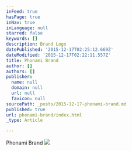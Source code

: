 ```yaml
---
inFeed: true
hasPage: true
inNav: true
inLanguage: null
starred: false
keywords: []
description: Brand Logo
datePublished: '2015-12-17T02:25:12.669Z'
dateModified: '2015-12-17T02:22:11.557Z'
title: Phonami Brand
author: []
authors: []
publisher:
  name: null
  domain: null
  url: null
  favicon: null
sourcePath: _posts/2015-12-17-phonami-brand.md
published: true
url: phonami-brand/index.html
_type: Article

---
```

Phonami Brand
![](https://the-grid-user-content.s3-us-west-2.amazonaws.com/2bb4a618-601c-4b18-a6aa-d8718c114a9a.png)